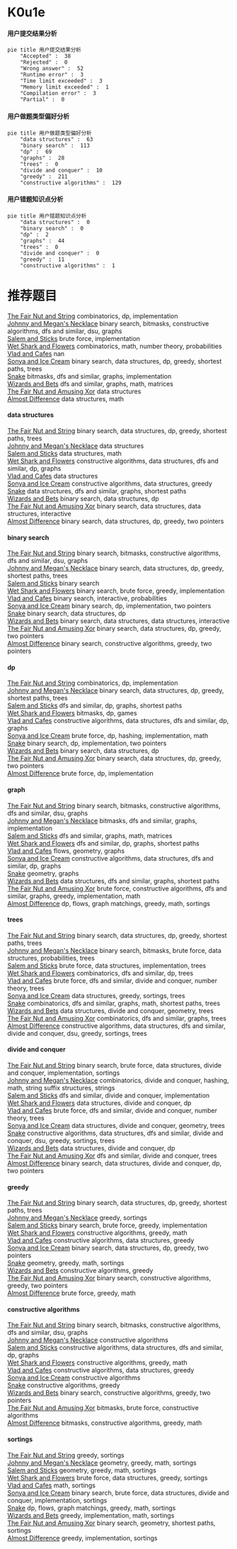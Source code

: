 # K0u1e
<!-- tabs:start -->
#### **用户提交结果分析**

```mermaid
pie title 用户提交结果分析
    "Accepted" :  38
    "Rejected" :  0
    "Wrong answer" :  52
    "Runtime error" :  3
    "Time limit exceeded" :  3
    "Memory limit exceeded" :  1
    "Compilation error" :  3
    "Partial" :  0
```
#### **用户做题类型偏好分析**

```mermaid
pie title 用户做题类型偏好分析
    "data structures" :  63
    "binary search" :  113
    "dp" :  69
    "graphs" :  28
    "trees" :  0
    "divide and conquer" :  10
    "greedy" :  211
    "constructive algorithms" :  129
```
#### **用户错题知识点分析**

```mermaid
pie title 用户错题知识点分析
    "data structures" :  0
    "binary search" :  0
    "dp" :  2
    "graphs" :  44
    "trees" :  0
    "divide and conquer" :  0
    "greedy" :  11
    "constructive algorithms" :  1
```
<!-- tabs:end -->
# 推荐题目
[The Fair Nut and String](http://codeforces.com/problemset/problem/1084/C)		combinatorics,
                        dp,
                        implementation		  
[Johnny and Megan's Necklace](https://codeforces.com/contest/1362/problem/F)		binary search,
                        bitmasks,
                        constructive algorithms,
                        dfs and similar,
                        dsu,
                        graphs		  
[Salem and Sticks](http://codeforces.com/problemset/problem/1105/A)		brute force,
                        implementation		  
[Wet Shark and Flowers](http://codeforces.com/problemset/problem/621/C)		combinatorics,
                        math,
                        number theory,
                        probabilities		  
[Vlad and Cafes](https://codeforces.com/contest/890/problem/B)		nan		  
[Sonya and Ice Cream](http://codeforces.com/problemset/problem/1004/E)		binary search,
                        data structures,
                        dp,
                        greedy,
                        shortest paths,
                        trees		  
[Snake](http://codeforces.com/problemset/problem/225/D)		bitmasks,
                        dfs and similar,
                        graphs,
                        implementation		  
[Wizards and Bets](http://codeforces.com/problemset/problem/167/E)		dfs and similar,
                        graphs,
                        math,
                        matrices		  
[The Fair Nut and Amusing Xor](http://codeforces.com/problemset/problem/1083/F)		data structures		  
[Almost Difference](http://codeforces.com/problemset/problem/903/D)		data structures,
                        math		  
<!-- tabs:start -->
#### **data structures**
[The Fair Nut and String](http://codeforces.com/problemset/problem/1004/E)		binary search,
                        data structures,
                        dp,
                        greedy,
                        shortest paths,
                        trees		  
[Johnny and Megan's Necklace](http://codeforces.com/problemset/problem/1083/F)		data structures		  
[Salem and Sticks](http://codeforces.com/problemset/problem/903/D)		data structures,
                        math		  
[Wet Shark and Flowers](https://codeforces.com/contest/841/problem/D)		constructive algorithms,
                        data structures,
                        dfs and similar,
                        dp,
                        graphs		  
[Vlad and Cafes](http://codeforces.com/problemset/problem/297/E)		data structures		  
[Sonya and Ice Cream](https://codeforces.com/contest/866/problem/D)		constructive algorithms,
                        data structures,
                        greedy		  
[Snake](http://codeforces.com/problemset/problem/877/D)		data structures,
                        dfs and similar,
                        graphs,
                        shortest paths		  
[Wizards and Bets](http://codeforces.com/problemset/problem/1486/D)		binary search,
                        data structures,
                        dp		  
[The Fair Nut and Amusing Xor](http://codeforces.com/problemset/problem/1466/I)		binary search,
                        data structures,
                        data structures,
                        interactive		  
[Almost Difference](http://codeforces.com/problemset/problem/1492/C)		binary search,
                        data structures,
                        dp,
                        greedy,
                        two pointers		  
#### **binary search**
[The Fair Nut and String](https://codeforces.com/contest/1362/problem/F)		binary search,
                        bitmasks,
                        constructive algorithms,
                        dfs and similar,
                        dsu,
                        graphs		  
[Johnny and Megan's Necklace](http://codeforces.com/problemset/problem/1004/E)		binary search,
                        data structures,
                        dp,
                        greedy,
                        shortest paths,
                        trees		  
[Salem and Sticks](https://codeforces.com/contest/497/problem/B)		binary search		  
[Wet Shark and Flowers](http://codeforces.com/problemset/problem/490/E)		binary search,
                        brute force,
                        greedy,
                        implementation		  
[Vlad and Cafes](https://codeforces.com/contest/1040/problem/D)		binary search,
                        interactive,
                        probabilities		  
[Sonya and Ice Cream](http://codeforces.com/problemset/problem/1354/B)		binary search,
                        dp,
                        implementation,
                        two pointers		  
[Snake](http://codeforces.com/problemset/problem/1486/D)		binary search,
                        data structures,
                        dp		  
[Wizards and Bets](http://codeforces.com/problemset/problem/1466/I)		binary search,
                        data structures,
                        data structures,
                        interactive		  
[The Fair Nut and Amusing Xor](http://codeforces.com/problemset/problem/1492/C)		binary search,
                        data structures,
                        dp,
                        greedy,
                        two pointers		  
[Almost Difference](http://codeforces.com/problemset/problem/1463/D)		binary search,
                        constructive algorithms,
                        greedy,
                        two pointers		  
#### **dp**
[The Fair Nut and String](http://codeforces.com/problemset/problem/1084/C)		combinatorics,
                        dp,
                        implementation		  
[Johnny and Megan's Necklace](http://codeforces.com/problemset/problem/1004/E)		binary search,
                        data structures,
                        dp,
                        greedy,
                        shortest paths,
                        trees		  
[Salem and Sticks](https://codeforces.com/contest/1341/problem/E)		dfs and similar,
                        dp,
                        graphs,
                        shortest paths		  
[Wet Shark and Flowers](http://codeforces.com/problemset/problem/377/C)		bitmasks,
                        dp,
                        games		  
[Vlad and Cafes](https://codeforces.com/contest/841/problem/D)		constructive algorithms,
                        data structures,
                        dfs and similar,
                        dp,
                        graphs		  
[Sonya and Ice Cream](http://codeforces.com/problemset/problem/633/D)		brute force,
                        dp,
                        hashing,
                        implementation,
                        math		  
[Snake](http://codeforces.com/problemset/problem/1354/B)		binary search,
                        dp,
                        implementation,
                        two pointers		  
[Wizards and Bets](http://codeforces.com/problemset/problem/1486/D)		binary search,
                        data structures,
                        dp		  
[The Fair Nut and Amusing Xor](http://codeforces.com/problemset/problem/1492/C)		binary search,
                        data structures,
                        dp,
                        greedy,
                        two pointers		  
[Almost Difference](https://codeforces.com/contest/1457/problem/C)		brute force,
                        dp,
                        implementation		  
#### **graph**
[The Fair Nut and String](https://codeforces.com/contest/1362/problem/F)		binary search,
                        bitmasks,
                        constructive algorithms,
                        dfs and similar,
                        dsu,
                        graphs		  
[Johnny and Megan's Necklace](http://codeforces.com/problemset/problem/225/D)		bitmasks,
                        dfs and similar,
                        graphs,
                        implementation		  
[Salem and Sticks](http://codeforces.com/problemset/problem/167/E)		dfs and similar,
                        graphs,
                        math,
                        matrices		  
[Wet Shark and Flowers](https://codeforces.com/contest/1341/problem/E)		dfs and similar,
                        dp,
                        graphs,
                        shortest paths		  
[Vlad and Cafes](http://codeforces.com/problemset/problem/223/E)		flows,
                        geometry,
                        graphs		  
[Sonya and Ice Cream](https://codeforces.com/contest/841/problem/D)		constructive algorithms,
                        data structures,
                        dfs and similar,
                        dp,
                        graphs		  
[Snake](https://codeforces.com/contest/934/problem/E)		geometry,
                        graphs		  
[Wizards and Bets](http://codeforces.com/problemset/problem/877/D)		data structures,
                        dfs and similar,
                        graphs,
                        shortest paths		  
[The Fair Nut and Amusing Xor](http://codeforces.com/problemset/problem/1487/C)		brute force,
                        constructive algorithms,
                        dfs and similar,
                        graphs,
                        greedy,
                        implementation,
                        math		  
[Almost Difference](http://codeforces.com/problemset/problem/1437/C)		dp,
                        flows,
                        graph matchings,
                        greedy,
                        math,
                        sortings		  
#### **trees**
[The Fair Nut and String](http://codeforces.com/problemset/problem/1004/E)		binary search,
                        data structures,
                        dp,
                        greedy,
                        shortest paths,
                        trees		  
[Johnny and Megan's Necklace](http://codeforces.com/problemset/problem/1479/D)		binary search,
                        bitmasks,
                        brute force,
                        data structures,
                        probabilities,
                        trees		  
[Salem and Sticks](http://codeforces.com/problemset/problem/1511/C)		brute force,
                        data structures,
                        implementation,
                        trees		  
[Wet Shark and Flowers](http://codeforces.com/problemset/problem/1499/F)		combinatorics,
                        dfs and similar,
                        dp,
                        trees		  
[Vlad and Cafes](http://codeforces.com/problemset/problem/1491/E)		brute force,
                        dfs and similar,
                        divide and conquer,
                        number theory,
                        trees		  
[Sonya and Ice Cream](http://codeforces.com/problemset/problem/1466/D)		data structures,
                        greedy,
                        sortings,
                        trees		  
[Snake](http://codeforces.com/problemset/problem/1495/D)		combinatorics,
                        dfs and similar,
                        graphs,
                        math,
                        shortest paths,
                        trees		  
[Wizards and Bets](http://codeforces.com/problemset/problem/1303/G)		data structures,
                        divide and conquer,
                        geometry,
                        trees		  
[The Fair Nut and Amusing Xor](http://codeforces.com/problemset/problem/1454/E)		combinatorics,
                        dfs and similar,
                        graphs,
                        trees		  
[Almost Difference](http://codeforces.com/problemset/problem/1494/D)		constructive algorithms,
                        data structures,
                        dfs and similar,
                        divide and conquer,
                        dsu,
                        greedy,
                        sortings,
                        trees		  
#### **divide and conquer**
[The Fair Nut and String](http://codeforces.com/problemset/problem/1461/D)		binary search,
                        brute force,
                        data structures,
                        divide and conquer,
                        implementation,
                        sortings		  
[Johnny and Megan's Necklace](http://codeforces.com/problemset/problem/1466/G)		combinatorics,
                        divide and conquer,
                        hashing,
                        math,
                        string suffix structures,
                        strings		  
[Salem and Sticks](http://codeforces.com/problemset/problem/1490/D)		dfs and similar,
                        divide and conquer,
                        implementation		  
[Wet Shark and Flowers](https://codeforces.com/contest/1483/problem/C)		data structures,
                        divide and conquer,
                        dp		  
[Vlad and Cafes](http://codeforces.com/problemset/problem/1491/E)		brute force,
                        dfs and similar,
                        divide and conquer,
                        number theory,
                        trees		  
[Sonya and Ice Cream](http://codeforces.com/problemset/problem/1303/G)		data structures,
                        divide and conquer,
                        geometry,
                        trees		  
[Snake](http://codeforces.com/problemset/problem/1494/D)		constructive algorithms,
                        data structures,
                        dfs and similar,
                        divide and conquer,
                        dsu,
                        greedy,
                        sortings,
                        trees		  
[Wizards and Bets](http://codeforces.com/problemset/problem/1482/E)		data structures,
                        divide and conquer,
                        dp		  
[The Fair Nut and Amusing Xor](http://codeforces.com/problemset/problem/566/C)		dfs and similar,
                        divide and conquer,
                        trees		  
[Almost Difference](http://codeforces.com/problemset/problem/1428/F)		binary search,
                        data structures,
                        divide and conquer,
                        dp,
                        two pointers		  
#### **greedy**
[The Fair Nut and String](http://codeforces.com/problemset/problem/1004/E)		binary search,
                        data structures,
                        dp,
                        greedy,
                        shortest paths,
                        trees		  
[Johnny and Megan's Necklace](https://codeforces.com/contest/497/problem/C)		greedy,
                        sortings		  
[Salem and Sticks](http://codeforces.com/problemset/problem/490/E)		binary search,
                        brute force,
                        greedy,
                        implementation		  
[Wet Shark and Flowers](http://codeforces.com/problemset/problem/1408/B)		constructive algorithms,
                        greedy,
                        math		  
[Vlad and Cafes](https://codeforces.com/contest/866/problem/D)		constructive algorithms,
                        data structures,
                        greedy		  
[Sonya and Ice Cream](http://codeforces.com/problemset/problem/1492/C)		binary search,
                        data structures,
                        dp,
                        greedy,
                        two pointers		  
[Snake](https://codeforces.com/contest/1496/problem/C)		geometry,
                        greedy,
                        math,
                        sortings		  
[Wizards and Bets](http://codeforces.com/problemset/problem/1493/A)		constructive algorithms,
                        greedy		  
[The Fair Nut and Amusing Xor](http://codeforces.com/problemset/problem/1463/D)		binary search,
                        constructive algorithms,
                        greedy,
                        two pointers		  
[Almost Difference](http://codeforces.com/problemset/problem/1462/C)		brute force,
                        greedy,
                        math		  
#### **constructive algorithms**
[The Fair Nut and String](https://codeforces.com/contest/1362/problem/F)		binary search,
                        bitmasks,
                        constructive algorithms,
                        dfs and similar,
                        dsu,
                        graphs		  
[Johnny and Megan's Necklace](http://codeforces.com/problemset/problem/814/B)		constructive algorithms		  
[Salem and Sticks](https://codeforces.com/contest/841/problem/D)		constructive algorithms,
                        data structures,
                        dfs and similar,
                        dp,
                        graphs		  
[Wet Shark and Flowers](http://codeforces.com/problemset/problem/1408/B)		constructive algorithms,
                        greedy,
                        math		  
[Vlad and Cafes](https://codeforces.com/contest/866/problem/D)		constructive algorithms,
                        data structures,
                        greedy		  
[Sonya and Ice Cream](http://codeforces.com/problemset/problem/1267/C)		constructive algorithms		  
[Snake](http://codeforces.com/problemset/problem/1493/A)		constructive algorithms,
                        greedy		  
[Wizards and Bets](http://codeforces.com/problemset/problem/1463/D)		binary search,
                        constructive algorithms,
                        greedy,
                        two pointers		  
[The Fair Nut and Amusing Xor](https://codeforces.com/contest/1456/problem/B)		bitmasks,
                        brute force,
                        constructive algorithms		  
[Almost Difference](http://codeforces.com/problemset/problem/1492/D)		bitmasks,
                        constructive algorithms,
                        greedy,
                        math		  
#### **sortings**
[The Fair Nut and String](https://codeforces.com/contest/497/problem/C)		greedy,
                        sortings		  
[Johnny and Megan's Necklace](https://codeforces.com/contest/1496/problem/C)		geometry,
                        greedy,
                        math,
                        sortings		  
[Salem and Sticks](http://codeforces.com/problemset/problem/1495/A)		geometry,
                        greedy,
                        math,
                        sortings		  
[Wet Shark and Flowers](http://codeforces.com/problemset/problem/1497/A)		brute force,
                        data structures,
                        greedy,
                        sortings		  
[Vlad and Cafes](http://codeforces.com/problemset/problem/1427/A)		math,
                        sortings		  
[Sonya and Ice Cream](http://codeforces.com/problemset/problem/1461/D)		binary search,
                        brute force,
                        data structures,
                        divide and conquer,
                        implementation,
                        sortings		  
[Snake](http://codeforces.com/problemset/problem/1437/C)		dp,
                        flows,
                        graph matchings,
                        greedy,
                        math,
                        sortings		  
[Wizards and Bets](http://codeforces.com/problemset/problem/1473/A)		greedy,
                        implementation,
                        math,
                        sortings		  
[The Fair Nut and Amusing Xor](http://codeforces.com/problemset/problem/1486/B)		binary search,
                        geometry,
                        shortest paths,
                        sortings		  
[Almost Difference](http://codeforces.com/problemset/problem/1480/B)		greedy,
                        implementation,
                        sortings		  
<!-- tabs:end -->
